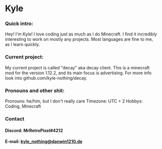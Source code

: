 # Kyle
### Quick intro:
Hey! I'm Kyle! I love coding just as much as I do Minecraft.
I find it incredibly interesting to work on mostly any projects.
Most languages are fine to me, as I learn quickly.
### Current project:
My current project is called "decay" aka decay client.
This is a minecraft mod for the version 1.12.2, and its main focus is advertising.
For more info look into github.com/kyle-nothing/decay.
### Pronouns and other shit:
Pronouns: he/him, but I don't really care
Timezone: UTC + 2
Hobbys: Coding, Minecraft
### Contact
#### Discord: MrRetroPixel#4212
#### E-mail: kyle_nothing@danwin1210.de
